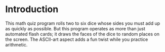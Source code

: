 # Introduction
This math quiz program rolls two to six dice whose sides you must add up as quickly as possible. But this program operates as more than just automated flash cards; it draws the faces of the dice to random places on the screen. The ASCII-art aspect adds a fun twist while you practice arithmetic.

